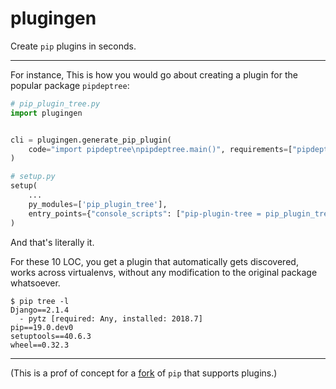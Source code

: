 # plugingen

Create `pip` plugins in seconds.

---

For instance, This is how you would go about creating a plugin for the popular package `pipdeptree`:

```python
# pip_plugin_tree.py
import plugingen


cli = plugingen.generate_pip_plugin(
    code="import pipdeptree\npipdeptree.main()", requirements=["pipdeptree"], plugin_name="tree"
)
```

```python
# setup.py
setup(
    ...
    py_modules=['pip_plugin_tree'],
    entry_points={"console_scripts": ["pip-plugin-tree = pip_plugin_tree:cli"]},
)
```

And that's literally it.

For these 10 LOC, you get a plugin that automatically gets discovered, works across virtualenvs, without any modification to the original package whatsoever.

```
$ pip tree -l
Django==2.1.4
  - pytz [required: Any, installed: 2018.7]
pip==19.0.dev0
setuptools==40.6.3
wheel==0.32.3
```

---

(This is a prof of concept for a [fork](https://github.com/devxpy/pip) of `pip` that supports plugins.)
